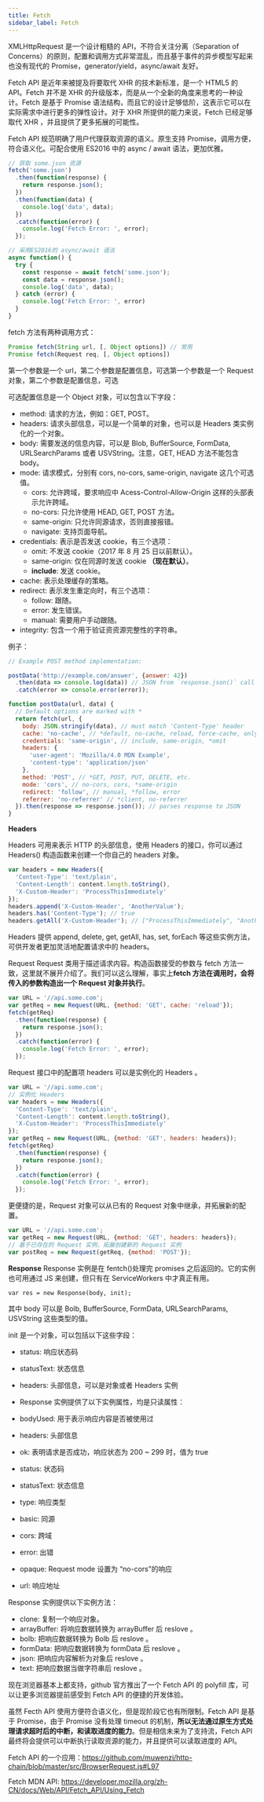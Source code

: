```yaml
---
title: Fetch
sidebar_label: Fetch
---
```


XMLHttpRequest 是一个设计粗糙的 API，不符合关注分离（Separation of Concerns）的原则，配置和调用方式非常混乱，而且基于事件的异步模型写起来也没有现代的 Promise，generator/yield，async/await 友好。

Fetch API 是近年来被提及将要取代 XHR 的技术新标准，是一个 HTML5 的 API。Fetch 并不是 XHR 的升级版本，而是从一个全新的角度来思考的一种设计。Fetch 是基于 Promise 语法结构，而且它的设计足够低阶，这表示它可以在实际需求中进行更多的弹性设计。对于 XHR 所提供的能力来说，Fetch 已经足够取代 XHR ，并且提供了更多拓展的可能性。

Fetch API 规范明确了用户代理获取资源的语义。原生支持 Promise，调用方便，符合语义化。可配合使用 ES2016 中的 async / await 语法，更加优雅。

```js
// 获取 some.json 资源
fetch('some.json')
  .then(function(response) {
    return response.json();
  })
  .then(function(data) {
    console.log('data', data);
  })
  .catch(function(error) {
    console.log('Fetch Error: ', error);
  });

// 采用ES2016的 async/await 语法
async function() {
  try {
    const response = await fetch('some.json');
    const data = response.json();
    console.log('data', data);
  } catch (error) {
    console.log('Fetch Error: ', error)
  }
}
```

fetch 方法有两种调用方式：

```js
Promise fetch(String url, [, Object options]) // 常用
Promise fetch(Request req, [, Object options])
```

第一个参数是一个 url，第二个参数是配置信息，可选第一个参数是一个 Request 对象，第二个参数是配置信息，可选

可选配置信息是一个 Object 对象，可以包含以下字段：

- method: 请求的方法，例如：GET, POST。
- headers: 请求头部信息，可以是一个简单的对象，也可以是 Headers 类实例化的一个对象。
- body: 需要发送的信息内容，可以是 Blob, BufferSource, FormData, URLSearchParams 或者 USVString。注意，GET, HEAD 方法不能包含 body。
- mode: 请求模式，分别有 cors, no-cors, same-origin, navigate 这几个可选值。
  - cors: 允许跨域，要求响应中 Acess-Control-Allow-Origin 这样的头部表示允许跨域。
  - no-cors: 只允许使用 HEAD, GET, POST 方法。
  - same-origin: 只允许同源请求，否则直接报错。
  - navigate: 支持页面导航。
- credentials: 表示是否发送 cookie，有三个选项：
  - omit: 不发送 cookie（2017 年 8 月 25 日以前默认）。
  - same-origin: 仅在同源时发送 cookie **（现在默认）**。
  - **include**: 发送 cookie。
- cache: 表示处理缓存的策略。
- redirect: 表示发生重定向时，有三个选项：
  - follow: 跟随。
  - error: 发生错误。
  - manual: 需要用户手动跟随。
- integrity: 包含一个用于验证资资源完整性的字符串。

例子：

```js
// Example POST method implementation:

postData('http://example.com/answer', {answer: 42})
  .then(data => console.log(data)) // JSON from `response.json()` call
  .catch(error => console.error(error));

function postData(url, data) {
  // Default options are marked with *
  return fetch(url, {
    body: JSON.stringify(data), // must match 'Content-Type' header
    cache: 'no-cache', // *default, no-cache, reload, force-cache, only-if-cached
    credentials: 'same-origin', // include, same-origin, *omit
    headers: {
      'user-agent': 'Mozilla/4.0 MDN Example',
      'content-type': 'application/json'
    },
    method: 'POST', // *GET, POST, PUT, DELETE, etc.
    mode: 'cors', // no-cors, cors, *same-origin
    redirect: 'follow', // manual, *follow, error
    referrer: 'no-referrer' // *client, no-referrer
  }).then(response => response.json()); // parses response to JSON
}
```

**Headers**

Headers 可用来表示 HTTP 的头部信息，使用 Headers 的接口，你可以通过 Headers() 构造函数来创建一个你自己的 headers 对象。

```js
var headers = new Headers({
  'Content-Type': 'text/plain',
  'Content-Length': content.length.toString(),
  'X-Custom-Header': 'ProcessThisImmediately'
});
headers.append('X-Custom-Header', 'AnotherValue');
headers.has('Content-Type'); // true
headers.getAll('X-Custom-Header'); // ["ProcessThisImmediately", "AnotherValue"]
```

Headers 提供 append, delete, get, getAll, has, set, forEach 等这些实例方法，可供开发者更加灵活地配置请求中的 headers。

Request Request 类用于描述请求内容。构造函数接受的参数与 fetch 方法一致，这里就不展开介绍了。我们可以这么理解，事实上**fetch 方法在调用时，会将传入的参数构造出一个 Request 对象并执行**。

```js
var URL = '//api.some.com';
var getReq = new Request(URL, {method: 'GET', cache: 'reload'});
fetch(getReq)
  .then(function(response) {
    return response.json();
  })
  .catch(function(error) {
    console.log('Fetch Error: ', error);
  });
```

Request 接口中的配置项 headers 可以是实例化的 Headers 。

```js
var URL = '//api.some.com';
// 实例化 Headers
var headers = new Headers({
  'Content-Type': 'text/plain',
  'Content-Length': content.length.toString(),
  'X-Custom-Header': 'ProcessThisImmediately'
});
var getReq = new Request(URL, {method: 'GET', headers: headers});
fetch(getReq)
  .then(function(response) {
    return response.json();
  })
  .catch(function(error) {
    console.log('Fetch Error: ', error);
  });
```

更便捷的是，Request 对象可以从已有的 Request 对象中继承，并拓展新的配置。

```js
var URL = '//api.some.com';
var getReq = new Request(URL, {method: 'GET', headers: headers});
// 基于已存在的 Request 实例，拓展创建新的 Request 实例
var postReq = new Request(getReq, {method: 'POST'});
```

**Response** Response 实例是在 fentch()处理完 promises 之后返回的。它的实例也可用通过 JS 来创建，但只有在 ServiceWorkers 中才真正有用。

```
var res = new Response(body, init);
```

其中 body 可以是 Bolb, BufferSource, FormData, URLSearchParams, USVString 这些类型的值。

init 是一个对象，可以包括以下这些字段：

- status: 响应状态码
- statusText: 状态信息
- headers: 头部信息，可以是对象或者 Headers 实例

- Response 实例提供了以下实例属性，均是只读属性：

- bodyUsed: 用于表示响应内容是否被使用过
- headers: 头部信息
- ok: 表明请求是否成功，响应状态为 200 ~ 299 时，值为 true
- status: 状态码
- statusText: 状态信息
- type: 响应类型
- basic: 同源
- cors: 跨域
- error: 出错
- opaque: Request mode 设置为 “no-cors”的响应
- url: 响应地址

Response 实例提供以下实例方法：

- clone: 复制一个响应对象。
- arrayBuffer: 将响应数据转换为 arrayBuffer 后 reslove 。
- bolb: 把响应数据转换为 Bolb 后 reslove 。
- formData: 把响应数据转换为 formData 后 reslove 。
- json: 把响应内容解析为对象后 reslove 。
- text: 把响应数据当做字符串后 reslove 。

现在浏览器基本上都支持，github 官方推出了一个 Fetch API 的 polyfill 库，可以让更多浏览器提前感受到 Fetch API 的便捷的开发体验。

虽然 Fecth API 使用方便符合语义化，但是现阶段它也有所限制。Fetch API 是基于 Promise，由于 Promise 没有处理 timeout 的机制，**所以无法通过原生方式处理请求超时后的中断，和读取进度的能力**。但是相信未来为了支持流，Fetch API 最终将会提供可以中断执行读取资源的能力，并且提供可以读取进度的 API。

Fetch API 的一个应用：https://github.com/muwenzi/http-chain/blob/master/src/BrowserRequest.js#L97

Fetch MDN API: https://developer.mozilla.org/zh-CN/docs/Web/API/Fetch_API/Using_Fetch
